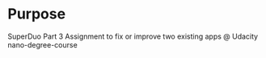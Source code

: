 # Purpose
SuperDuo Part 3 Assignment to fix or improve two existing apps @ Udacity nano-degree-course

